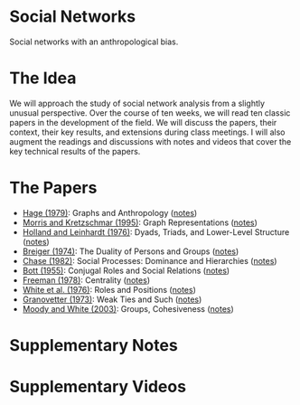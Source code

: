 # Social Networks

Social networks with an anthropological bias. 

# The Idea

We will approach the study of social network analysis from a slightly unusual perspective. Over the course of ten weeks, we will read ten classic papers in the development of the field. We will discuss the papers, their context, their key results, and extensions during class meetings. I will also augment the readings and discussions with notes and videos that cover the key technical results of the papers.

# The Papers

- [Hage (1979)](https://doi.org/10.1146/annurev.an.08.100179.000555): Graphs and Anthropology ([notes]())
- [Morris and Kretzschmar (1995)](https://doi.org/10.1016/0378-8733(95)00268-S): Graph Representations ([notes]())
- [Holland and Leinhardt (1976)](https://doi.org/10.2307/270703): Dyads, Triads, and Lower-Level Structure ([notes]())
- [Breiger (1974)](https://www.jstor.org/stable/2576011): The Duality of Persons and Groups ([notes]())
- [Chase (1982)](https://doi.org/0.1163/156853982x00364): Social Processes: Dominance and Hierarchies ([notes]())
- [Bott (1955)](https://doi.org/10.1177/001872675500800401): Conjugal Roles and Social Relations ([notes]())
- [Freeman (1978)](https:/doi.org/10.1016/0378-8733(78)90021-7): Centrality ([notes]())
- [White et al. (1976)](https:/doi.org/10.1086/226141): Roles and Positions ([notes]())
- [Granovetter (1973)](https://www.jstor.org/stable/2776392): Weak Ties and Such ([notes]())
- [Moody and White (2003)](https://doi.org/10.2307/3088904): Groups, Cohesiveness ([notes]())

# Supplementary Notes


# Supplementary Videos
